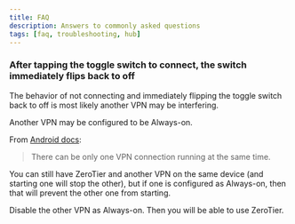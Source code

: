 ```yaml
---
title: FAQ
description: Answers to commonly asked questions
tags: [faq, troubleshooting, hub]
---
```


### After tapping the toggle switch to connect, the switch immediately flips back to off

<!--
https://discuss.zerotier.com/t/android-app-will-not-toggle-network-on-shows-offline/16360

https://discuss.zerotier.com/t/cant-enable-the-network-cant-set-the-slider-to-the-right/17009
-->

The behavior of not connecting and immediately flipping the toggle switch back to off is most likely another VPN may be interfering.

Another VPN may be configured to be Always-on.

From [Android docs](https://developer.android.com/reference/android/net/VpnService.html):

> There can be only one VPN connection running at the same time.

You can still have ZeroTier and another VPN on the same device (and starting one will stop the other), but if one is configured as Always-on, then that will prevent the other one from starting.

Disable the other VPN as Always-on. Then you will be able to use ZeroTier.
